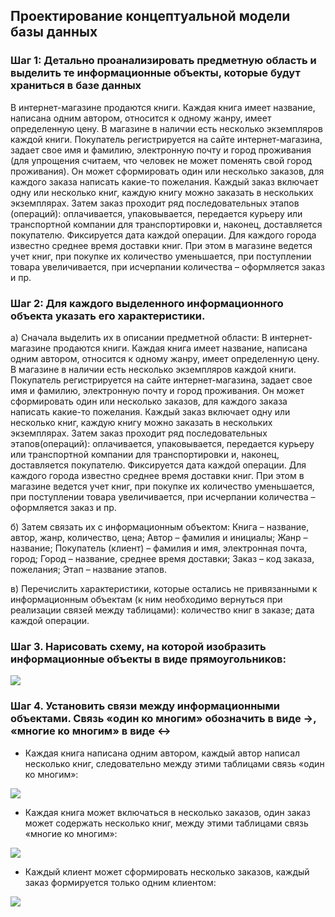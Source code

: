 ## Проектирование концептуальной модели базы данных

### Шаг 1: Детально проанализировать предметную область и выделить те информационные объекты, которые будут храниться в базе данных

В интернет-магазине продаются книги. Каждая книга имеет название, написана одним автором, относится к одному жанру, имеет определенную цену. В магазине в наличии есть несколько экземпляров каждой книги. Покупатель регистрируется на сайте интернет-магазина, задает свое имя и фамилию,  электронную почту и город проживания (для упрощения считаем, что человек не может поменять свой город проживания). Он может сформировать один или несколько заказов,  для каждого заказа написать какие-то пожелания. Каждый заказ включает одну или несколько книг, каждую книгу можно заказать в нескольких экземплярах. Затем заказ проходит ряд последовательных этапов (операций): оплачивается, упаковывается, передается курьеру или транспортной компании для транспортировки и, наконец, доставляется покупателю. Фиксируется дата каждой операции. Для каждого города известно среднее время доставки книг. При этом в магазине ведется учет книг, при покупке их количество уменьшается, при поступлении товара увеличивается, при исчерпании количества – оформляется заказ и пр.


### Шаг 2: Для каждого выделенного информационного объекта указать его характеристики.

а) Cначала выделить их в описании предметной области: 
В интернет-магазине продаются книги. Каждая книга имеет название, написана одним автором, относится к одному жанру, имеет определенную цену. В магазине в наличии есть несколько экземпляров каждой книги. 
Покупатель регистрируется на сайте интернет-магазина, задает свое имя и фамилию,  электронную почту и город проживания. Он может сформировать один или несколько заказов, для каждого заказа написать какие-то пожелания. Каждый заказ включает одну или несколько книг, каждую книгу можно заказать в нескольких экземплярах. Затем заказ проходит ряд последовательных этапов(операций): оплачивается, упаковывается, передается курьеру или транспортной компании для транспортировки и, наконец, доставляется покупателю. Фиксируется дата каждой операции. Для каждого города известно среднее время доставки книг. При этом в магазине ведется учет книг, при покупке их количество уменьшается, при поступлении товара увеличивается, при исчерпании количества – оформляется заказ и пр.

б) Затем связать их с информационным объектом: 
Книга – название, автор, жанр, количество, цена;
Автор – фамилия и инициалы;
Жанр – название;
Покупатель (клиент) – фамилия и имя, электронная почта, город;
Город – название, среднее время доставки;
Заказ – код заказа, пожелания;
Этап – название этапов.

в) Перечислить характеристики, которые остались не привязанными к информационным объектам (к ним необходимо вернуться при реализации связей между таблицами): 
количество книг в заказе;
дата каждой операции.

### Шаг 3. Нарисовать схему, на которой изобразить информационные объекты в виде прямоугольников:  
![](https://ucarecdn.com/055576f4-5c29-4ee6-a836-2cc4af782e27/)

### Шаг 4. Установить связи между информационными объектами. Связь «один ко многим» обозначить в виде →, «многие ко многим» в виде ↔  
- Каждая книга написана одним автором, каждый автор написал несколько книг, следовательно между этими таблицами связь «один ко многим»:

![](https://ucarecdn.com/e1ca410d-e61c-46ac-aa01-8a170e5c53b4/)

- Каждая книга может включаться в несколько заказов, один заказ может содержать несколько книг, между этими таблицами связь «многие ко многим»:

![](https://ucarecdn.com/29da39a3-ae36-4bb4-a473-32e50a30cf1f/)

- Каждый клиент может сформировать несколько заказов, каждый заказ формируется только одним клиентом:

![](https://ucarecdn.com/8cc1f9b4-4851-4f65-8d82-9449c1d879b0/)